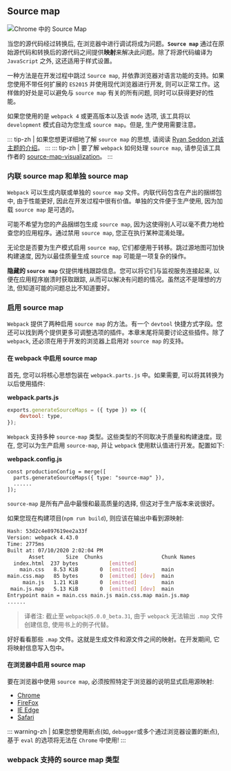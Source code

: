 ## Source map
![Chrome 中的 Source Map](../../build/build_chrom_source_map.webp)

当您的源代码经过转换后, 在浏览器中进行调试将成为问题。**`Source map`** 通过在原始源代码和转换后的源代码之间提供**映射**来解决此问题。除了将源代码编译为 `JavaScript` 之外, 这还适用于样式设置。

一种方法是在开发过程中跳过 `Source map`, 并依靠浏览器对语言功能的支持。如果您使用不带任何扩展的 `ES2015` 并使用现代浏览器进行开发, 则可以正常工作。这样做的好处是可以避免与 `source map` 有关的所有问题, 同时可以获得更好的性能。

如果您使用的是 `webpack 4` 或更高版本以及该 `mode` 选项, 该工具将以 `development` 模式自动为您生成 `source map`。但是, 生产使用需要注意。

::: tip-zh | 
如果您想更详细地了解 `source map` 的思想, 请阅读 [Ryan Seddon 对该主题的介绍](https://www.html5rocks.com/en/tutorials/developertools/sourcemaps/)。
:::
::: tip-zh | 
要了解 `webpack` 如何处理 `source map`, 请参见该工具作者的 [source-map-visualization](https://sokra.github.io/source-map-visualization/)。
:::

### 内联 source map 和单独 source map
`Webpack` 可以生成内联或单独的 `source map` 文件。内联代码包含在产出的捆绑包中, 由于性能更好, 因此在开发过程中很有价值。单独的文件便于生产使用, 因为加载 `source map` 是可选的。

可能不希望为您的产品捆绑包生成 `source map`, 因为这使得别人可以毫不费力地检查您的应用程序。通过禁用 `source map`, 您正在执行某种混淆处理。

无论您是否要为生产模式启用 `source map`, 它们都便用于转移。跳过源地图可加快构建速度, 因为以最佳质量生成 `source map` 可能是一项复杂的操作。

**隐藏的 `source map`** 仅提供堆栈跟踪信息。您可以将它们与监视服务连接起来, 以便在应用程序崩溃时获取跟踪, 从而可以解决有问题的情况。虽然这不是理想的方法, 但知道可能的问题总比不知道要好。

### 启用 source map
`Webpack` 提供了两种启用 `source map` 的方法。有一个 `devtool` 快捷方式字段。您还可以找到两个提供更多可调整选项的插件。本章末尾将简要讨论这些插件。除了 `webpack`, 还必须在用于开发的浏览器上启用对 `source map` 的支持。

#### 在 webpack 中启用 source map
首先, 您可以将核心思想包装在 `webpack.parts.js` 中。如果需要, 可以将其转换为以后使用插件:

**webpack.parts.js**
```js
exports.generateSourceMaps = ({ type }) => ({
    devtool: type,
});
```
`Webpack` 支持多种 `source-map` 类型。这些类型的不同取决于质量和构建速度。现在, 您可以为生产启用 `source-map`, 并让 `webpack` 使用默认值进行开发。配置如下:

**webpack.config.js**
```js{2}
const productionConfig = merge([
  parts.generateSourceMaps({ type: "source-map" }),
  ......
]);
```
`source-map` 是所有产品中最慢和最高质量的选择, 但这对于生产版本来说很好。

如果您现在构建项目(`npm run build`), 则应该在输出中看到源映射:
```bash
Hash: 53d2c4e897619ee2a33f
Version: webpack 4.43.0
Time: 2775ms
Built at: 07/10/2020 2:02:04 PM
       Asset       Size  Chunks                   Chunk Names
  index.html  237 bytes          [emitted]
    main.css   8.53 KiB       0  [emitted]        main
main.css.map   85 bytes       0  [emitted] [dev]  main
     main.js   1.21 KiB       0  [emitted]        main
 main.js.map   5.13 KiB       0  [emitted] [dev]  main
Entrypoint main = main.css main.js main.css.map main.js.map
......
```
> 译者注: 截止至 `webpack@5.0.0_beta.31`, 由于 `webpack` 无法输出 `.map` 文件创建信息, 使用书上的例子代替。

好好看看那些 `.map` 文件。这就是生成文件和源文件之间的映射。在开发期间, 它将映射信息写入包中。

#### 在浏览器中启用 source map
要在浏览器中使用 `source map`, 必须按照特定于浏览器的说明显式启用源映射:
- [Chrome](https://developer.chrome.com/devtools/docs/javascript-debugging)
- [FireFox](https://developer.mozilla.org/en-US/docs/Tools/Debugger/How_to/Use_a_source_map)
- [IE Edge](https://docs.microsoft.com/en-us/microsoft-edge/devtools-guide/debugger#source-maps)
- [Safari](https://support.apple.com/guide/safari/use-the-safari-develop-menu-sfri20948/mac)

::: warning-zh | 
如果您想使用断点(如, `debugger`或多个通过浏览器设置的断点), 基于 `eval` 的选项将无法在 `Chrome` 中使用!
:::
### webpack 支持的 source map 类型
